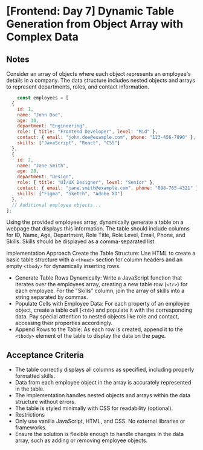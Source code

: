 # [Frontend: Day 7] Dynamic Table Generation from Object Array with Complex Data

## Notes
Consider an array of objects where each object represents an employee's details in a company. The data structure includes nested objects and arrays to represent departments, roles, and contact information.

```js
    const employees = [
  {
    id: 1,
    name: "John Doe",
    age: 30,
    department: "Engineering",
    role: { title: "Frontend Developer", level: "Mid" },
    contact: { email: "john.doe@example.com", phone: "123-456-7890" },
    skills: ["JavaScript", "React", "CSS"]
  },
  {
    id: 2,
    name: "Jane Smith",
    age: 28,
    department: "Design",
    role: { title: "UI/UX Designer", level: "Senior" },
    contact: { email: "jane.smith@example.com", phone: "098-765-4321" },
    skills: ["Figma", "Sketch", "Adobe XD"]
  },
  // Additional employee objects...
];
```
Using the provided employees array, dynamically generate a table on a webpage that displays this information. The table should include columns for ID, Name, Age, Department, Role Title, Role Level, Email, Phone, and Skills. Skills should be displayed as a comma-separated list.

Implementation Approach
Create the Table Structure: Use HTML to create a basic table structure with a `<thead>` section for column headers and an empty `<tbody>` for dynamically inserting rows.

- Generate Table Rows Dynamically: Write a JavaScript function that iterates over the employees array, creating a new table row (`<tr>`) for each employee. For the "Skills" column, join the array of skills into a string separated by commas.
- Populate Cells with Employee Data: For each property of an employee object, create a table cell (`<td>`) and populate it with the corresponding data. Pay special attention to nested objects like role and contact, accessing their properties accordingly.
- Append Rows to the Table: As each row is created, append it to the `<tbody>` element of the table to display the data on the page.

## Acceptance Criteria

- The table correctly displays all columns as specified, including properly formatted skills.
- Data from each employee object in the array is accurately represented in the table.
- The implementation handles nested objects and arrays within the data structure without errors.
- The table is styled minimally with CSS for readability (optional).
- Restrictions
- Only use vanilla JavaScript, HTML, and CSS. No external libraries or frameworks.
- Ensure the solution is flexible enough to handle changes in the data array, such as adding or removing employee objects.